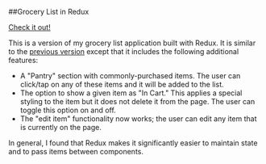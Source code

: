 ##Grocery List in Redux

[Check it out!](https://gness1804.github.io/grocery-list-redux/)

This is a version of my grocery list application built with Redux. It is similar to the [previous version](https://github.com/gness1804/grocery-list-react) except that it includes the following additional features:

* A "Pantry" section with commonly-purchased items. The user can click/tap on any of these items and it will be added to the list.
* The option to show a given item as "In Cart." This applies a special styling to the item but it does not delete it from the page. The user can toggle this option on and off.
* The "edit item" functionality now works; the user can edit any item that is currently on the page.

In general, I found that Redux makes it significantly easier to maintain state and to pass items between components. 
